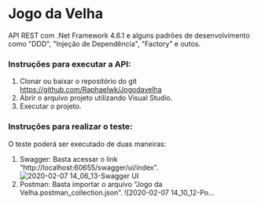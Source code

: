 Jogo da Velha
============

API REST com .Net Framework 4.6.1 e alguns padrões de desenvolvimento como "DDD", "Injeção de Dependência", "Factory" e outos.


### Instruções para executar a API:
1.	Clonar ou baixar o repositório do git https://github.com/Raphaelwk/Jogodavelha 
2.	Abrir o arquivo projeto utilizando Visual Studio.
3.	Executar o projeto.



### Instruções para realizar o teste:
O teste poderá ser executado de duas maneiras:
1. Swagger: Basta acessar o link “http://localhost:60655/swagger/ui/index”.
![2020-02-07 14_06_13-Swagger UI](https://user-images.githubusercontent.com/13223097/74049579-29f33600-49b3-11ea-9cf3-886db0d34c31.png)
2. Postman: Basta importar o arquivo “Jogo da Velha.postman_collection.json”.
![2020-02-07 14_10_12-Po…
